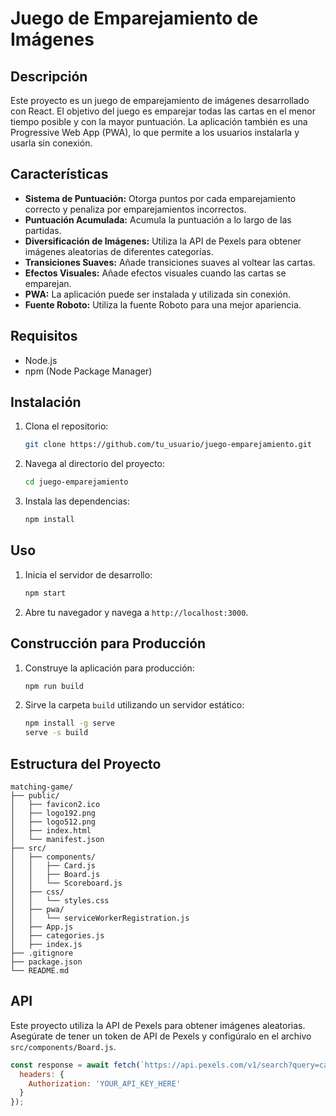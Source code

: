 # Juego de Emparejamiento de Imágenes

## Descripción

Este proyecto es un juego de emparejamiento de imágenes desarrollado con React. El objetivo del juego es emparejar todas las cartas en el menor tiempo posible y con la mayor puntuación. La aplicación también es una Progressive Web App (PWA), lo que permite a los usuarios instalarla y usarla sin conexión.

## Características

- **Sistema de Puntuación:** Otorga puntos por cada emparejamiento correcto y penaliza por emparejamientos incorrectos.
- **Puntuación Acumulada:** Acumula la puntuación a lo largo de las partidas.
- **Diversificación de Imágenes:** Utiliza la API de Pexels para obtener imágenes aleatorias de diferentes categorías.
- **Transiciones Suaves:** Añade transiciones suaves al voltear las cartas.
- **Efectos Visuales:** Añade efectos visuales cuando las cartas se emparejan.
- **PWA:** La aplicación puede ser instalada y utilizada sin conexión.
- **Fuente Roboto:** Utiliza la fuente Roboto para una mejor apariencia.

## Requisitos

- Node.js
- npm (Node Package Manager)

## Instalación

1. Clona el repositorio:
    ```bash
    git clone https://github.com/tu_usuario/juego-emparejamiento.git
    ```
2. Navega al directorio del proyecto:
    ```bash
    cd juego-emparejamiento
    ```
3. Instala las dependencias:
    ```bash
    npm install
    ```

## Uso

1. Inicia el servidor de desarrollo:
    ```bash
    npm start
    ```
2. Abre tu navegador y navega a `http://localhost:3000`.

## Construcción para Producción

1. Construye la aplicación para producción:
    ```bash
    npm run build
    ```
2. Sirve la carpeta `build` utilizando un servidor estático:
    ```bash
    npm install -g serve
    serve -s build
    ```


## Estructura del Proyecto

```plaintext
matching-game/
├── public/
│   ├── favicon2.ico
│   ├── logo192.png
│   ├── logo512.png
│   ├── index.html
│   └── manifest.json
├── src/
│   ├── components/
│   │   ├── Card.js
│   │   ├── Board.js
│   │   └── Scoreboard.js
│   ├── css/
│   │   └── styles.css
│   ├── pwa/
│   │   └── serviceWorkerRegistration.js
│   ├── App.js
│   ├── categories.js
│   ├── index.js
├── .gitignore
├── package.json
└── README.md
```

## API

Este proyecto utiliza la API de Pexels para obtener imágenes aleatorias. Asegúrate de tener un token de API de Pexels y configúralo en el archivo `src/components/Board.js`.

```javascript
const response = await fetch(`https://api.pexels.com/v1/search?query=cat&per_page=${count}`, {
  headers: {
    Authorization: 'YOUR_API_KEY_HERE'
  }
});
